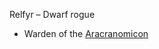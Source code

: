 Relfyr – Dwarf rogue
- Warden of the [Aracranomicon](Dungeons%20and%20Dragons/8.%20Items/Artifacts%20of%20the%20Shadow%20Queen/Aracranomicon.md)
